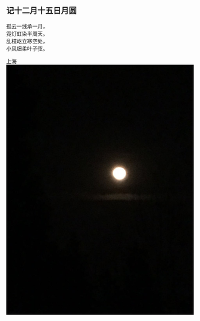 ## 记十二月十五日月圆
孤云一线承一月，<br>
霓灯虹染半周天。<br>
乱枝屹立寒空处，<br>
小风细柔叶子弦。<br>

上海<br>
![](/assets/二零一六十二月十五日圆月.jpg)<br>
